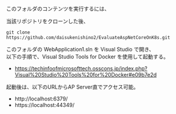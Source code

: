 このフォルダのコンテンツを実行するには、

当該リポジトリをクローンした後、
```
git clone https://github.com/daisukenishino2/EvaluateAspNetCoreOnK8s.git
```

このフォルダの WebApplication1.sln を Visual Studio で開き、  
以下の手順で、Visual Studio Tools for Docker を使用して起動する。

- https://techinfoofmicrosofttech.osscons.jp/index.php?Visual%20Studio%20Tools%20for%20Docker#e09b7e2d

起動後は、以下のURLからAP Server直でアクセス可能。  

- http://localhost:6379/
- https://localhost:44349/
